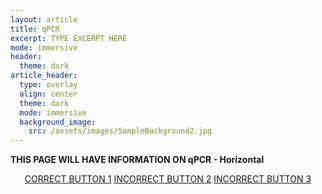 ```yaml
---
layout: article
title: qPCR
excerpt: TYPE EXCERPT HERE
mode: immersive
header:
  theme: dark
article_header:
  type: overlay
  align: center
  theme: dark
  mode: immersive
  background_image:
    src: /assets/images/SampleBackground2.jpg
---
```


**THIS PAGE WILL HAVE INFORMATION ON qPCR - Horizontal**


<p align="center">
<a class="button button--outline-primary button--pill" href="HorizontalAnalysis1">CORRECT BUTTON 1</a> <a class="button button--outline-primary button--pill" href="HorizontalAnalysis2">INCORRECT BUTTON 2</a> <a class="button button--outline-primary button--pill" href="HorizontalAnalysis2">INCORRECT BUTTON 3</a></p>